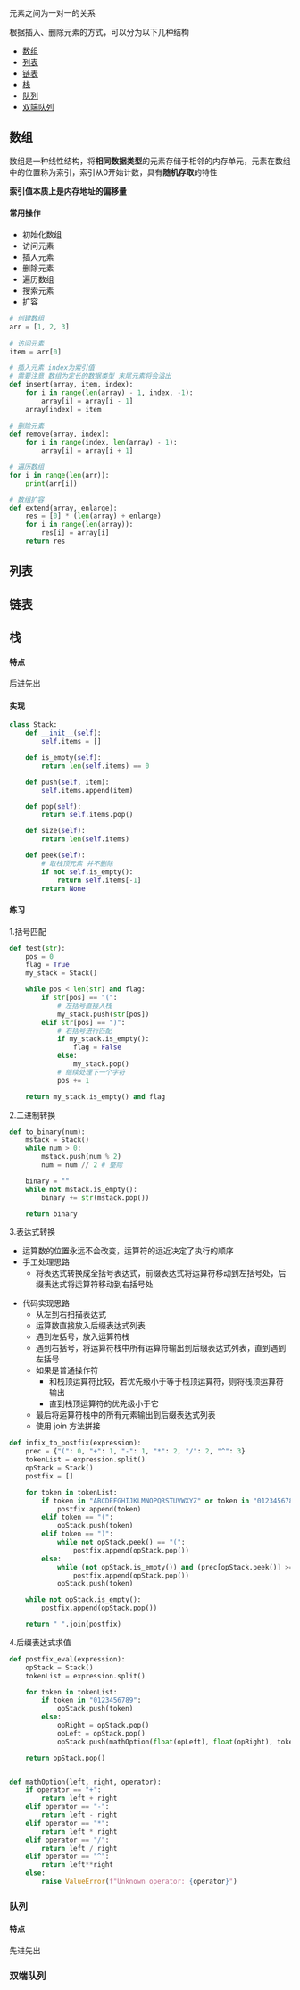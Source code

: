元素之间为一对一的关系

根据插入、删除元素的方式，可以分为以下几种结构

- [数组](#数组)
- [列表](#列表)
- [链表](#链表)
- [栈](#栈)
- [队列](#队列)
- [双端队列](#双端队列)

## 数组

数组是一种线性结构，将**相同数据类型**的元素存储于相邻的内存单元，元素在数组中的位置称为索引，索引从0开始计数，具有**随机存取**的特性

**索引值本质上是内存地址的偏移量**

#### 常用操作

- 初始化数组
- 访问元素
- 插入元素
- 删除元素
- 遍历数组
- 搜索元素
- 扩容

```python
# 创建数组
arr = [1, 2, 3]
  
# 访问元素
item = arr[0]

# 插入元素 index为索引值
# 需要注意 数组为定长的数据类型 末尾元素将会溢出
def insert(array, item, index):
	for i in range(len(array) - 1, index, -1):
		array[i] = array[i - 1]
	array[index] = item
  
# 删除元素
def remove(array, index):
	for i in range(index, len(array) - 1):
		array[i] = array[i + 1]

# 遍历数组
for i in range(len(arr)):
	print(arr[i])

# 数组扩容
def extend(array, enlarge):
	res = [0] * (len(array) + enlarge)
	for i in range(len(array)):
		res[i] = array[i]
	return res
```

## 列表



## 链表

## 栈

#### 特点

后进先出

#### 实现

```python
class Stack:
	def __init__(self):
		self.items = []

	def is_empty(self):
		return len(self.items) == 0

	def push(self, item):
		self.items.append(item)

	def pop(self):
		return self.items.pop()

	def size(self):
		return len(self.items)

	def peek(self):
		# 取栈顶元素 并不删除
		if not self.is_empty():
			return self.items[-1]
		return None
```

#### 练习

1.括号匹配

```python
def test(str):
	pos = 0
	flag = True
	my_stack = Stack()

	while pos < len(str) and flag:
		if str[pos] == "(":
			# 左括号直接入栈
			my_stack.push(str[pos])
		elif str[pos] == ")":
			# 右括号进行匹配
			if my_stack.is_empty():
				flag = False
			else:
				my_stack.pop()
			# 继续处理下一个字符
			pos += 1

	return my_stack.is_empty() and flag
```

2.二进制转换

```python
def to_binary(num):
	mstack = Stack()
	while num > 0:
		mstack.push(num % 2)
		num = num // 2 # 整除

	binary = ""
	while not mstack.is_empty():
		binary += str(mstack.pop())

	return binary
```

3.表达式转换

- 运算数的位置永远不会改变，运算符的远近决定了执行的顺序
- 手工处理思路
  - 将表达式转换成全括号表达式，前缀表达式将运算符移动到左括号处，后缀表达式将运算符移动到右括号处

* 代码实现思路
  - 从左到右扫描表达式
  - 运算数直接放入后缀表达式列表
  - 遇到左括号，放入运算符栈
  - 遇到右括号，将运算符栈中所有运算符输出到后缀表达式列表，直到遇到左括号
  - 如果是普通操作符
    - 和栈顶运算符比较，若优先级小于等于栈顶运算符，则将栈顶运算符输出
    - 直到栈顶运算符的优先级小于它
  - 最后将运算符栈中的所有元素输出到后缀表达式列表
  - 使用 join 方法拼接

```python
def infix_to_postfix(expression):
	prec = {"(": 0, "+": 1, "-": 1, "*": 2, "/": 2, "^": 3}
	tokenList = expression.split()
	opStack = Stack()
	postfix = []

	for token in tokenList:
		if token in "ABCDEFGHIJKLMNOPQRSTUVWXYZ" or token in "0123456789":
			postfix.append(token)
		elif token == "(":
			opStack.push(token)
		elif token == ")":
			while not opStack.peek() == "(":
				postfix.append(opStack.pop())
		else:
			while (not opStack.is_empty()) and (prec[opStack.peek()] >= prec[token]): # type: ignore
				postfix.append(opStack.pop())
			opStack.push(token)

	while not opStack.is_empty():
		postfix.append(opStack.pop())

	return " ".join(postfix)
```

4.后缀表达式求值

```python
def postfix_eval(expression):
	opStack = Stack()
	tokenList = expression.split()

	for token in tokenList:
		if token in "0123456789":
			opStack.push(token)
		else:
			opRight = opStack.pop()
			opLeft = opStack.pop()
			opStack.push(mathOption(float(opLeft), float(opRight), token))

	return opStack.pop()


def mathOption(left, right, operator):
	if operator == "+":
		return left + right
	elif operator == "-":
		return left - right
	elif operator == "*":
		return left * right
	elif operator == "/":
		return left / right
	elif operator == "^":
		return left**right
	else:
		raise ValueError(f"Unknown operator: {operator}")
```

### 队列

#### 特点

先进先出

### 双端队列
